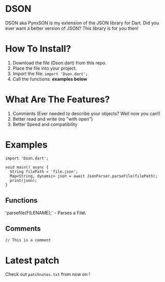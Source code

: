 # DSON
DSON aka PynxSON is my extension of the JSON library for Dart.
Did you ever want a better version of JSON? This library is for you then!

# How To Install?
1. Download the file (Dson.dart) from this repo.
2. Place the file into your project.
3. Import the file: `import 'Dson.dart';`
4. Call the functions: __examples below__

# What Are The Features?
1. Comments (Ever needed to describe your objects? Well now you can!)
2. Better read and write (no "with open")
3. Better Speed and compatibility

# Examples

```
import 'Dson.dart';

void main() async {
  String filePath = 'file.json';
  Map<String, dynamic> json = await JsonParser.parseFile(filePath);
  print(json);
}

```

## Functions
'parsefile(FILENAME);` - Parses a File\

## Comments
`// This is a comment`

# Latest patch
Check out `patchnotes.txt` from now on !

